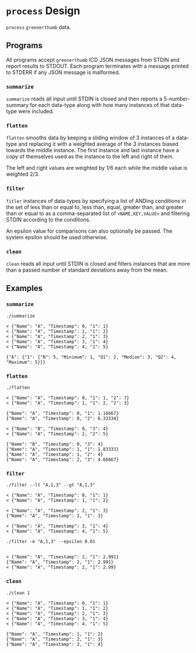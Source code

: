 # `process` Design

`process` `greenerthumb` data.

## Programs

All programs accept `greenerthumb` ICD JSON messages from STDIN and report
results to STDOUT. Each program terminates with a message printed to STDERR if
any JSON message is malformed.

### `summarize`

`summarize` reads all input until STDIN is closed and then reports a
5-number-summary for each data-type along with how many instances of that
data-type were included.

### `flatten`

`flatten` smooths data by keeping a sliding window of 3 instances of a data-type
and replacing it with a weighted average of the 3 instances biased towards the
middle instance. The first instance and last instance have a copy of themselves
used as the instance to the left and right of them.

The left and right values are weighted by 1/6 each while the middle value is
weighted 2/3.

### `filter`

`fitler` instances of data-types by specifying a list of ANDing conditions in
the set of less than or equal to, less than, equal, greater than, and greater
than or equal to as a comma-separated list of `<NAME,KEY,VALUE>` and filtering
STDIN according to the conditions.

An epsilon value for comparisons can also optionally be passed. The system
epsilon should be used otherwise.

### `clean`

`clean` reads all input until STDIN is closed and filters instances that are
more than a passed number of standard deviations away from the mean.

## Examples

### `summarize`

```
./summarize

< {"Name": "A", "Timestamp": 0, "1": 1}
< {"Name": "A", "Timestamp": 1, "1": 2}
< {"Name": "A", "Timestamp": 2, "1": 3}
< {"Name": "A", "Timestamp": 3, "1": 4}
< {"Name": "A", "Timestamp": 4, "1": 5}

{"A": {"1": {"N": 5, "Minimum": 1, "Q1": 2, "Median": 3, "Q2": 4, "Maximum": 5}}}
```

### `flatten`

```
./flatten

< {"Name": "A", "Timestamp": 0, "1": 1, "2": 7}
< {"Name": "A", "Timestamp": 1, "1": 2, "2": 3}

{"Name": "A", "Timestamp": 0, "1": 1.16667}
{"Name": "A", "Timestamp": 0, "2": 6.33334}

< {"Name": "B", "Timestamp": 0, "3": 4}
< {"Name": "A", "Timestamp": 2, "2": 5}

{"Name": "B", "Timestamp": 0, "3": 4}
{"Name": "A", "Timestamp": 1, "1": 1.83333}
{"Name": "A", "Timestamp": 1, "2": 4}
{"Name": "A", "Timestamp": 2, "3": 4.66667}
```

### `filter`

```
./filter --lt "A,1,3" --gt "A,1,3"

< {"Name": "A", "Timestamp": 0, "1": 1}
< {"Name": "A", "Timestamp": 1, "1": 2}

< {"Name": "A", "Timestamp": 2, "1": 3}
{"Name": "A", "Timestamp": 2, "1": 3}

< {"Name": "A", "Timestamp": 3, "1": 4}
< {"Name": "A", "Timestamp": 4, "1": 5}
```

```
./filter -e "A,1,3" --epsilon 0.01


< {"Name": "A", "Timestamp": 2, "1": 2.991}
{"Name": "A", "Timestamp": 2, "1": 2.991}
< {"Name": "A", "Timestamp": 2, "1": 2.99}
```

### `clean`

```
./clean 1

< {"Name": "A", "Timestamp": 0, "1": 1}
< {"Name": "A", "Timestamp": 1, "1": 2}
< {"Name": "A", "Timestamp": 2, "1": 3}
< {"Name": "A", "Timestamp": 3, "1": 4}
< {"Name": "A", "Timestamp": 4, "1": 5}

{"Name": "A", "Timestamp": 1, "1": 2}
{"Name": "A", "Timestamp": 2, "1": 3}
{"Name": "A", "Timestamp": 3, "1": 4}
```
